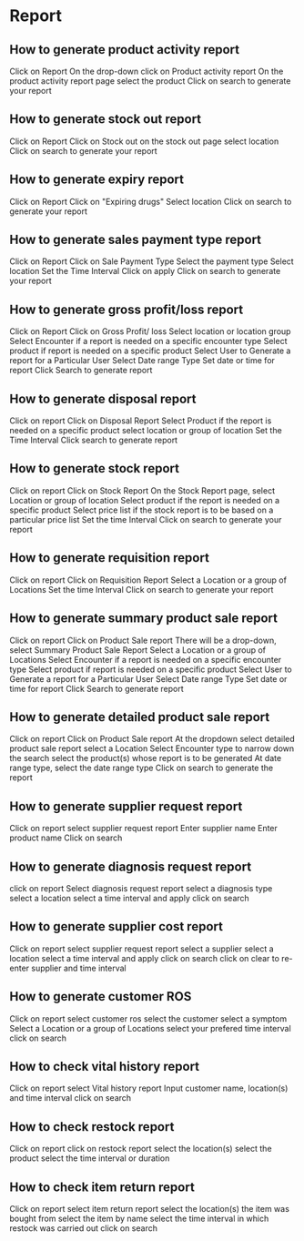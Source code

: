 # Report
## How to generate product activity report
Click on Report
On the drop-down click on Product activity report
On the product activity report page select the product
Click on search to generate your report
## How to generate stock out report
Click on Report
Click on Stock out
on the stock out page select location
Click on search to generate your report
## How to generate expiry report
Click on Report
Click on "Expiring drugs"
Select location
Click on search to generate your report
## How to generate sales payment type report
Click on Report
Click on Sale Payment Type
Select the payment type 
Select location 
Set the Time Interval
Click on apply
Click on search to generate your report
## How to generate gross profit/loss report
<div id="gross-profit-and-loss"></div>

Click on Report
Click on Gross Profit/ loss
Select location or location group
Select Encounter if a report is needed on a specific encounter type
Select product if report is needed on a specific product
Select User to Generate a report for a Particular User
Select Date range Type
Set date or time for report
Click Search to generate report

## How to generate disposal report
Click on report
Click on Disposal Report
Select Product if the report is needed on a specific product
select location or group of location
Set the Time Interval
Click search to generate report
## How to generate stock report
Click on report
Click on Stock Report
On the Stock Report page, select Location or group of location
Select product if the report is needed on a specific product
Select price list if the stock report is to be based on a particular price list 
Set the time Interval
Click on search to generate your report
## How to generate requisition report
Click on report
Click on Requisition Report
Select a Location or a group of Locations
Set the time Interval
Click on search to generate your report
## How to generate summary product sale report
Click on report
Click on Product Sale report
There will be a drop-down, select Summary Product Sale Report
Select a Location or a group of Locations
Select Encounter if a report is needed on a specific encounter type
Select product if report is needed on a specific product
Select User to Generate a report for a Particular User
Select Date range Type
Set date or time for report
Click Search to generate report
## How to generate detailed product sale report
Click on report 
Click on Product Sale report
At the dropdown select detailed product sale report
select a Location 
Select Encounter type to narrow down the search
select the product(s) whose report is to be generated
At date range type, select the date range type
Click on search to generate the report
## How to generate supplier request report
Click on report
select supplier request report
Enter supplier name
Enter product name 
Click on search 
## How to generate diagnosis request report
click on report 
Select diagnosis request report
select a diagnosis type 
select a location
select a time interval and apply 
click on search
## How to generate supplier cost report
Click on report 
select supplier request report
select a supplier
select a location 
select a time interval and apply 
click on search 
click on clear to re-enter supplier and time interval
## How to generate customer ROS 
Click on report
select customer ros
select the customer 
select a symptom
Select a Location or a group of Locations
select your prefered time interval 
click on search
## How to check vital history report
Click on report 
select Vital history report
Input customer name, location(s) and time interval
click on search
## How to check restock report
Click on report
click on restock report 
select the location(s)
select the product 
select the time interval or duration
## How to check item return report
Click on report 
select item return report
select the location(s) the item was bought from
select the item by name 
select the time interval in which restock was carried out
click on search